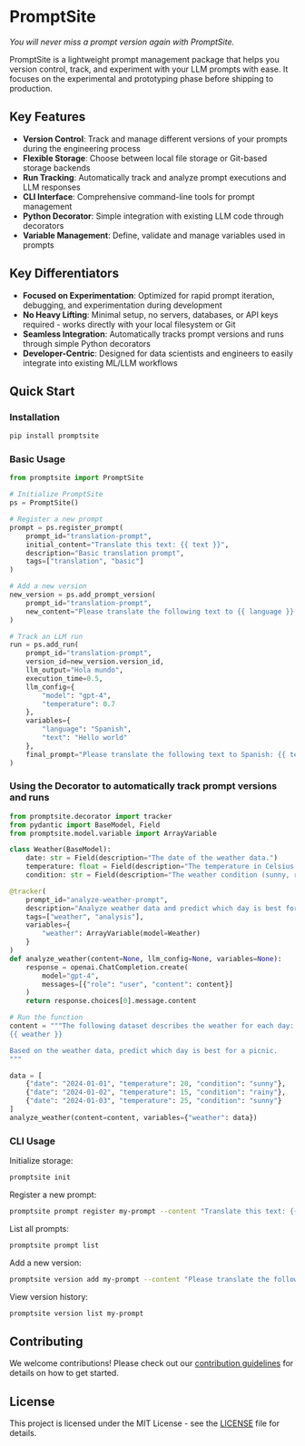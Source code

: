 # PromptSite

*You will never miss a prompt version again with PromptSite.*

PromptSite is a lightweight prompt management package that helps you version control, track, and experiment with your LLM prompts with ease. It focuses on the experimental and prototyping phase before shipping to production.

## Key Features
- **Version Control**: Track and manage different versions of your prompts during the engineering process
- **Flexible Storage**: Choose between local file storage or Git-based storage backends
- **Run Tracking**: Automatically track and analyze prompt executions and LLM responses  
- **CLI Interface**: Comprehensive command-line tools for prompt management
- **Python Decorator**: Simple integration with existing LLM code through decorators
- **Variable Management**: Define, validate and manage variables used in prompts

## Key Differentiators 
- **Focused on Experimentation**: Optimized for rapid prompt iteration, debugging, and experimentation during development
- **No Heavy Lifting**: Minimal setup, no servers, databases, or API keys required - works directly with your local filesystem or Git
- **Seamless Integration**: Automatically tracks prompt versions and runs through simple Python decorators
- **Developer-Centric**: Designed for data scientists and engineers to easily integrate into existing ML/LLM workflows

## Quick Start

### Installation

```bash
pip install promptsite
```

### Basic Usage

```python
from promptsite import PromptSite

# Initialize PromptSite
ps = PromptSite()

# Register a new prompt
prompt = ps.register_prompt(
    prompt_id="translation-prompt",
    initial_content="Translate this text: {{ text }}",
    description="Basic translation prompt",
    tags=["translation", "basic"]
)

# Add a new version
new_version = ps.add_prompt_version(
    prompt_id="translation-prompt", 
    new_content="Please translate the following text to {{ language }}: {{ text }}"
)

# Track an LLM run
run = ps.add_run(
    prompt_id="translation-prompt",
    version_id=new_version.version_id,
    llm_output="Hola mundo",
    execution_time=0.5,
    llm_config={
        "model": "gpt-4",
        "temperature": 0.7
    },
    variables={
        "language": "Spanish",
        "text": "Hello world"
    },
    final_prompt="Please translate the following text to Spanish: {{ text }}"
)
```

### Using the Decorator to automatically track prompt versions and runs

```python
from promptsite.decorator import tracker
from pydantic import BaseModel, Field
from promptsite.model.variable import ArrayVariable

class Weather(BaseModel):
    date: str = Field(description="The date of the weather data.")
    temperature: float = Field(description="The temperature in Celsius.")
    condition: str = Field(description="The weather condition (sunny, rainy, etc).")

@tracker(
    prompt_id="analyze-weather-prompt",
    description="Analyze weather data and predict which day is best for a picnic",
    tags=["weather", "analysis"],
    variables={
        "weather": ArrayVariable(model=Weather)
    }
)
def analyze_weather(content=None, llm_config=None, variables=None):
    response = openai.ChatCompletion.create(
        model="gpt-4",
        messages=[{"role": "user", "content": content}]
    )
    return response.choices[0].message.content

# Run the function
content = """The following dataset describes the weather for each day:
{{ weather }}

Based on the weather data, predict which day is best for a picnic.
"""

data = [
    {"date": "2024-01-01", "temperature": 20, "condition": "sunny"},
    {"date": "2024-01-02", "temperature": 15, "condition": "rainy"},
    {"date": "2024-01-03", "temperature": 25, "condition": "sunny"}
]
analyze_weather(content=content, variables={"weather": data})
```

### CLI Usage

Initialize storage:

```bash
promptsite init
```

Register a new prompt:

```bash
promptsite prompt register my-prompt --content "Translate this text: {{ text }}" --description "Translation prompt" --tags translation gpt
```

List all prompts:

```bash
promptsite prompt list
```

Add a new version:

```bash
promptsite version add my-prompt --content "Please translate the following text: {{ text }}"
```

View version history:

```bash
promptsite version list my-prompt
```

## Contributing

We welcome contributions! Please check out our [contribution guidelines](CONTRIBUTING.md) for details on how to get started.

## License

This project is licensed under the MIT License - see the [LICENSE](LICENSE) file for details.
```